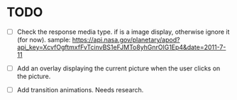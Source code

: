 # TODO

- [ ] Check the response media type. if is a image display, otherwise ignore
it (for now). sample: https://api.nasa.gov/planetary/apod?api_key=XcvfOgftmxfFvTcinvBS1eFJMTo8yhGnrOlG1Ep4&date=2011-7-11

- [ ] Add an overlay displaying the current picture when the user clicks on the
picture.

- [ ] Add transition animations. Needs research.
